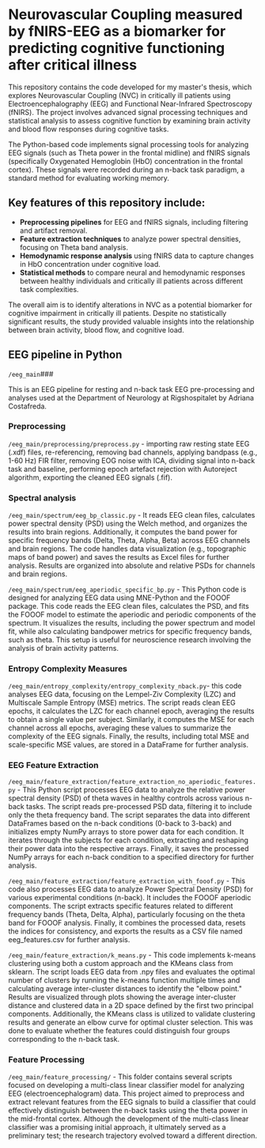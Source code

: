 # Neurovascular Coupling measured by fNIRS-EEG as a biomarker for predicting cognitive functioning after critical illness

This repository contains the code developed for my master's thesis, which explores Neurovascular Coupling (NVC) in critically ill patients using Electroencephalography (EEG) 
and Functional Near-Infrared Spectroscopy (fNIRS). The project involves advanced signal processing techniques and statistical analysis to assess cognitive function by examining 
brain activity and blood flow responses during cognitive tasks.

The Python-based code implements signal processing tools for analyzing EEG signals (such as Theta power in the frontal midline) and fNIRS signals (specifically Oxygenated Hemoglobin 
(HbO) concentration in the frontal cortex). These signals were recorded during an n-back task paradigm, a standard method for evaluating working memory.

## Key features of this repository include:

- **Preprocessing pipelines** for EEG and fNIRS signals, including filtering and artifact removal.
- **Feature extraction techniques** to analyze power spectral densities, focusing on Theta band analysis.
- **Hemodynamic response analysis** using fNIRS data to capture changes in HbO concentration under cognitive load.
- **Statistical methods** to compare neural and hemodynamic responses between healthy individuals and critically ill patients across different task complexities.

The overall aim is to identify alterations in NVC as a potential biomarker for cognitive impairment in critically ill patients. Despite no statistically significant results,
the study provided valuable insights into the relationship between brain activity, blood flow, and cognitive load.

## EEG pipeline in Python

`/eeg_main`###

This is an EEG pipeline for resting and n-back task EEG pre-processing and analyses used at the Department of Neurology at Rigshospitalet by Adriana Costafreda. 

### Preprocessing

`/eeg_main/preprocessing/preprocess.py` - importing raw resting state EEG (.xdf) files, re-referencing, removing bad channels, applying bandpass (e.g., 1-60 Hz) FIR filter, removing EOG noise with ICA, dividing signal into n-back task and baseline, performing epoch artefact rejection with Autoreject algorithm, exporting the cleaned EEG signals (.fif).

### Spectral analysis

`/eeg_main/spectrum/eeg_bp_classic.py` - It reads EEG clean files, calculates power spectral density (PSD) using the Welch method, and organizes the results into brain regions. Additionally, it computes the band power for specific frequency bands (Delta, Theta, Alpha, Beta) across EEG channels and brain regions. The code handles data visualization (e.g., topographic maps of band power) and saves the results as Excel files for further analysis. Results are organized into absolute and relative PSDs for channels and brain regions.

`/eeg_main/spectrum/eeg_aperiodic_specific_bp.py` - This Python code is designed for analyzing EEG data using MNE-Python and the FOOOF package. This code reads the EEG clean files, calculates the PSD, and fits the FOOOF model to estimate the aperiodic and periodic components of the spectrum. It visualizes the results, including the power spectrum and model fit, while also calculating bandpower metrics for specific frequency bands, such as theta. This setup is useful for neuroscience research involving the analysis of brain activity patterns.

### Entropy Complexity Measures 

`/eeg_main/entropy_complexity/entropy_complexity_nback.py`- this code analyses EEG data, focusing on the Lempel-Ziv Complexity (LZC) and Multiscale Sample Entropy (MSE) metrics. The script reads clean EEG epochs, it calculates the LZC for each channel epoch, averaging the results to obtain a single value per subject. Similarly, it computes the MSE for each channel across all epochs, averaging these values to summarize the complexity of the EEG signals. Finally, the results, including total MSE and scale-specific MSE values, are stored in a DataFrame for further analysis.

### EEG Feature Extraction

`/eeg_main/feature_extraction/feature_extraction_no_aperiodic_features.py` - This Python script processes EEG data to analyze the relative power spectral density (PSD) of theta waves in healthy controls across various n-back tasks. The script reads pre-processed PSD data, filtering it to include only the theta frequency band. The script separates the data into different DataFrames based on the n-back conditions (0-back to 3-back) and initializes empty NumPy arrays to store power data for each condition. It iterates through the subjects for each condition, extracting and reshaping their power data into the respective arrays. Finally, it saves the processed NumPy arrays for each n-back condition to a specified directory for further analysis.

`/eeg_main/feature_extraction/feature_extraction_with_fooof.py` - This code also processes EEG data to analyze Power Spectral Density (PSD) for various experimental conditions (n-back). It includes the FOOOF aperiodic components. The script extracts specific features related to different frequency bands (Theta, Delta, Alpha), particularly focusing on the theta band for FOOOF analysis. Finally, it combines the processed data, resets the indices for consistency, and exports the results as a CSV file named eeg_features.csv for further analysis.

`/eeg_main/feature_extraction/k_means.py` - This code implements k-means clustering using both a custom approach and the KMeans class from sklearn. The script loads EEG data from .npy files and evaluates the optimal number of clusters by running the k-means function multiple times and calculating average inter-cluster distances to identify the "elbow point." Results are visualized through plots showing the average inter-cluster distance and clustered data in a 2D space defined by the first two principal components. Additionally, the KMeans class is utilized to validate clustering results and generate an elbow curve for optimal cluster selection. This was done to evaluate whether the features could distinguish four groups corresponding to the n-back task. 

### Feature Processing 

`/eeg_main/feature_processing/` - This folder contains several scripts focused on developing a multi-class linear classifier model for analyzing EEG (electroencephalogram) data. This project aimed to preprocess and extract relevant features from the EEG signals to build a classifier that could effectively distinguish between the n-back tasks using the theta power in the mid-frontal cortex. Although the development of the multi-class linear classifier was a promising initial approach, it ultimately served as a preliminary test; the research trajectory evolved toward a different direction. 












